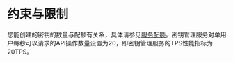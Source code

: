# 约束与限制<a name="dew_02_0053"></a>

您能创建的密钥的数量与配额有关系，具体请参见[服务配额](https://support.huaweicloud.com/dew_faq/dew_01_0118.html)。密钥管理服务对单用户每秒可以请求的API操作数量设置为20，即密钥管理服务的TPS性能指标为20TPS。

